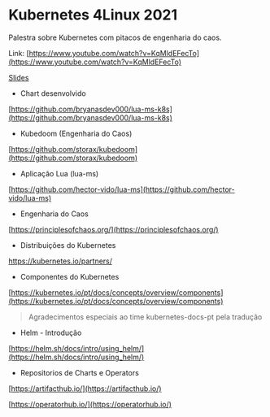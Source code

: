 # Kubernetes 4Linux 2021

Palestra sobre Kubernetes com pitacos de engenharia do caos.

Link: [https://www.youtube.com/watch?v=KqMldEFecTo](https://www.youtube.com/watch?v=KqMldEFecTo)

[Slides](Kubernetes4Linux.pdf)

- Chart desenvolvido

[https://github.com/bryanasdev000/lua-ms-k8s](https://github.com/bryanasdev000/lua-ms-k8s)

- Kubedoom (Engenharia do Caos)

[https://github.com/storax/kubedoom](https://github.com/storax/kubedoom)

- Aplicação Lua (lua-ms)

[https://github.com/hector-vido/lua-ms](https://github.com/hector-vido/lua-ms)

- Engenharia do Caos

[https://principlesofchaos.org/](https://principlesofchaos.org/)

- Distribuições do Kubernetes

https://kubernetes.io/partners/

- Componentes do Kubernetes

[https://kubernetes.io/pt/docs/concepts/overview/components](https://kubernetes.io/pt/docs/concepts/overview/components)

> Agradecimentos especiais ao time kubernetes-docs-pt pela tradução

- Helm - Introdução

[https://helm.sh/docs/intro/using_helm/](https://helm.sh/docs/intro/using_helm/)

- Repositorios de Charts e Operators

[https://artifacthub.io/](https://artifacthub.io/)

[https://operatorhub.io/](https://operatorhub.io/)
